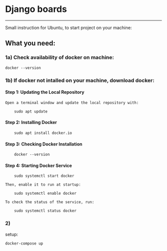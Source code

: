# Django boards
____
Small instruction for Ubuntu, to start project on your machine:

##	What you need:
 
###	1a) Check availability of docker on machine:
```
docker --version
```
###	1b) If docker not intalled on your machine, download docker:
####		Step 1: Updating the Local Repository

	Open a terminal window and update the local repository with:

```console
	sudo apt update
```

####		Step 2: Installing Docker

```console
	sudo apt install docker.io
```

####		Step 3: Checking Docker Installation

```console
	docker --version
```

####		Step 4: Starting Docker Service 

```console
	sudo systemctl start docker
```

	Then, enable it to run at startup:

```console
	sudo systemctl enable docker
```

	To check the status of the service, run:

```console
	sudo systemctl status docker
```
###	2) 
setup:
```
docker-compose up
```
